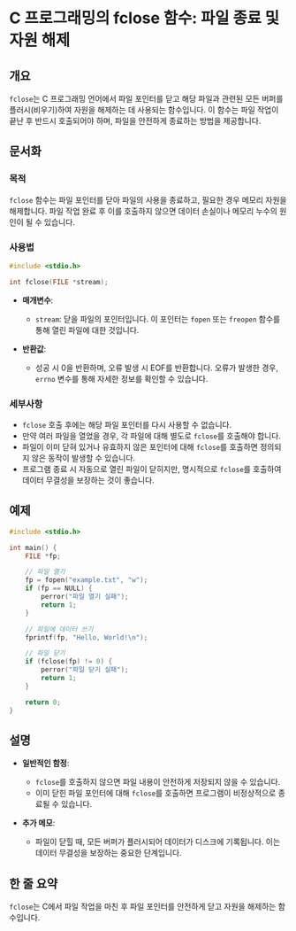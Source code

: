 <!--
Meta Description: # C 프로그래밍의 fclose 함수: 파일 종료 및 자원 해제 ## 개요 `fclose`는 C 프로그래밍 언어에서 파일 포인터를 닫고 해당 파일과 관련된 모든 버퍼를 플러시(비우기)하여 자원을 해제하는 데 사용되는 함수입니다. 이 함수는 파일 작업이 끝난 후 반드시 ...
Meta Keywords: fclose, 있습니다, 포인터를, 데이터, 자원을
-->

# C 프로그래밍의 fclose 함수: 파일 종료 및 자원 해제

## 개요
`fclose`는 C 프로그래밍 언어에서 파일 포인터를 닫고 해당 파일과 관련된 모든 버퍼를 플러시(비우기)하여 자원을 해제하는 데 사용되는 함수입니다. 이 함수는 파일 작업이 끝난 후 반드시 호출되어야 하며, 파일을 안전하게 종료하는 방법을 제공합니다.

## 문서화

### 목적
`fclose` 함수는 파일 포인터를 닫아 파일의 사용을 종료하고, 필요한 경우 메모리 자원을 해제합니다. 파일 작업 완료 후 이를 호출하지 않으면 데이터 손실이나 메모리 누수의 원인이 될 수 있습니다.

### 사용법
```c
#include <stdio.h>

int fclose(FILE *stream);
```

- **매개변수**: 
  - `stream`: 닫을 파일의 포인터입니다. 이 포인터는 `fopen` 또는 `freopen` 함수를 통해 열린 파일에 대한 것입니다.

- **반환값**: 
  - 성공 시 0을 반환하며, 오류 발생 시 EOF를 반환합니다. 오류가 발생한 경우, `errno` 변수를 통해 자세한 정보를 확인할 수 있습니다.

### 세부사항
- `fclose` 호출 후에는 해당 파일 포인터를 다시 사용할 수 없습니다.
- 만약 여러 파일을 열었을 경우, 각 파일에 대해 별도로 `fclose`를 호출해야 합니다.
- 파일이 이미 닫혀 있거나 유효하지 않은 포인터에 대해 `fclose`를 호출하면 정의되지 않은 동작이 발생할 수 있습니다.
- 프로그램 종료 시 자동으로 열린 파일이 닫히지만, 명시적으로 `fclose`를 호출하여 데이터 무결성을 보장하는 것이 좋습니다.

## 예제
```c
#include <stdio.h>

int main() {
    FILE *fp;

    // 파일 열기
    fp = fopen("example.txt", "w");
    if (fp == NULL) {
        perror("파일 열기 실패");
        return 1;
    }

    // 파일에 데이터 쓰기
    fprintf(fp, "Hello, World!\n");

    // 파일 닫기
    if (fclose(fp) != 0) {
        perror("파일 닫기 실패");
        return 1;
    }

    return 0;
}
```

## 설명
- **일반적인 함정**: 
  - `fclose`를 호출하지 않으면 파일 내용이 안전하게 저장되지 않을 수 있습니다.
  - 이미 닫힌 파일 포인터에 대해 `fclose`를 호출하면 프로그램이 비정상적으로 종료될 수 있습니다.
  
- **추가 메모**: 
  - 파일이 닫힐 때, 모든 버퍼가 플러시되어 데이터가 디스크에 기록됩니다. 이는 데이터 무결성을 보장하는 중요한 단계입니다.

## 한 줄 요약
`fclose`는 C에서 파일 작업을 마친 후 파일 포인터를 안전하게 닫고 자원을 해제하는 함수입니다.